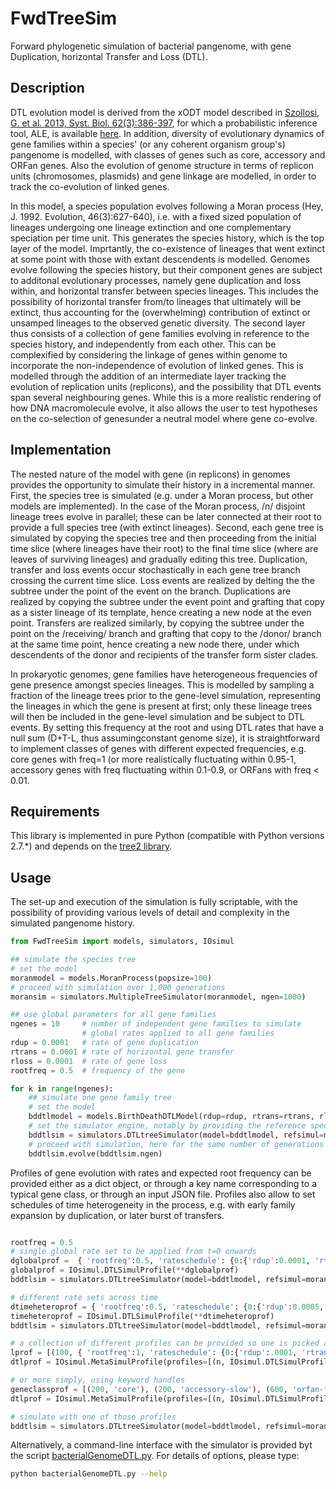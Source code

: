 # FwdTreeSim

Forward phylogenetic simulation of bacterial pangenome, with gene Duplication, horizontal Transfer and Loss (DTL). 

Description
-----------

DTL evolution model is derived from the xODT model described in [Szollosi, G. et al. 2013, Syst. Biol. 62(3):386-397](http://sysbio.oxfordjournals.org/content/62/3/386), for which a probabilistic inference tool, ALE, is available [here](https://github.com/ssolo/ALE).
In addition, diversity of evolutionary dynamics of gene families within a species' (or any coherent organism group's) pangenome is modelled, with classes of genes such as core, accessory and ORFan genes. Also the evolution of genome structure in terms of replicon units (chromosomes, plasmids) and gene linkage are modelled, in order to track the co-evolution of linked genes.

In this model, a species population evolves following a Moran process (Hey, J. 1992. Evolution, 46(3):627-640), i.e. with a fixed sized population of lineages undergoing one lineage extinction and one complementary speciation per time unit. This generates the species history, which is the top layer of the model. Imprtantly, the co-existence of lineages that went extinct at some point with those with extant descendents is modelled.
Genomes evolve following the species history, but their component genes are subject to additonal evolutionary processes, namely gene duplication and loss within, and horizontal transfer between species lineages. This includes the possibility of horizontal transfer from/to lineages that ultimately will be extinct, thus accounting for the (overwhelming) contribution of extinct or unsamped lineages to the observed genetic diversity.
The second layer thus consists of a collection of gene families evolving in reference to the species history, and independently from each other.
This can be complexified by considering the linkage of genes within genome to incorporate the non-independence of evolution of linked genes. This is modelled through the addition of an intermediate layer tracking the evolution of replication units (replicons), and the possibility that DTL events span several neighbouring genes. While this is a more realistic rendering of how DNA macromolecule evolve, it also allows the user to test hypotheses on the co-selection of genesunder a neutral model where gene co-evolve.

Implementation
--------------

The nested nature of the model with gene (in replicons) in genomes provides the opportunity to simulate their history in a incremental manner.
First, the species tree is simulated (e.g. under a Moran process, but other models are implemented). In the case of the Moran process, /n/ disjoint lineage trees evolve in parallel; these can be later connected at their root to provide a full species tree (with extinct lineages).
Second, each gene tree is simulated by copying the species tree and then proceeding from the initial time slice (where lineages have their root) to the final time slice (where are leaves of surviving lineages) and gradually editing this tree. Duplication, transfer and loss events occur stochastically in each gene tree branch crossing the current time slice.
Loss events are realized by delting the the subtree under the point of the event on the branch. Duplications are realized by copying the subtree under the event point and grafting that copy as a sister lineage of its template, hence creating a new node at the even point. Transfers are realized similarly, by copying the subtree under the point on the /receiving/ branch and grafting that copy to the /donor/ branch at the same time point, hence creating a new node there, under which descendents of the donor and recipients of the transfer form sister clades.

In prokaryotic genomes, gene families have heterogeneous frequencies of gene presence amongst species lineages. This is modelled by sampling a fraction of the lineage trees prior to the gene-level simulation, representing the lineages in which the gene is present at first; only these lineage trees will then be included in the gene-level simulation and be subject to DTL events.
By setting this frequency at the root and using DTL rates that have a null sum (D+T-L, thus assumingconstant genome size), it is straightforward to implement classes of genes with different expected frequencies, e.g. core genes with freq=1 (or more realistically fluctuating within 0.95-1, accessory genes with freq fluctuating within 0.1-0.9, or ORFans with freq < 0.01.

Requirements 
------------

This library is implemented in pure Python (compatible with Python versions 2.7.*) and depends on the [tree2 library](https://github.com/flass/tree2).

Usage
-----

The set-up and execution of the simulation is fully scriptable, with the possibility of providing various levels of detail and complexity in the simulated pangenome history.

```python
from FwdTreeSim import models, simulators, IOsimul

## simulate the species tree
# set the model
moranmodel = models.MoranProcess(popsize=100)
# proceed with simulation over 1,000 generations
moransim = simulators.MultipleTreeSimulator(moranmodel, ngen=1000)

## use global parameters for all gene families
ngenes = 10		# number of independent gene families to simulate
				# global rates applied to all gene families
rdup = 0.0001	# rate of gene duplication
rtrans = 0.0001	# rate of horizontal gene transfer
rloss = 0.0001	# rate of gene loss
rootfreq = 0.5	# frequency of the gene

for k in range(ngenes):
	## simulate one gene family tree
	# set the model
	bddtlmodel = models.BirthDeathDTLModel(rdup=rdup, rtrans=rtrans, rloss=rloss, rootfreq=rootfreq)
	# set the simulator engine, notably by providing the reference species history from which many attributes are inherited
	bddtlsim = simulators.DTLtreeSimulator(model=bddtlmodel, refsimul=moransim, noTrigger=True)
	# proceed with simulation, here for the same number of generations as the species tree, as inherited from the species simulation
	bddtlsim.evolve(bddtlsim.ngen)

```

Profiles of gene evolution with rates and expected root frequency can be provided either as a dict object, or through a key name corresponding to a typical gene class, or through an input JSON file.
Profiles also allow to set schedules of time heterogeneity in the process, e.g. with early family expansion by duplication, or later burst of transfers.
```python

rootfreq = 0.5
# single global rate set to be applied from t=0 onwards
dglobalprof =  { 'rootfreq':0.5, 'rateschedule': {0:{'rdup':0.0001, 'rtrans':0.0001, 'rloss':0.0002}} }
globalprof = IOsimul.DTLSimulProfile(**dglobalprof)
bddtlsim = simulators.DTLtreeSimulator(model=bddtlmodel, refsimul=moransim, profile=globalprof)

# different rate sets across time
dtimeheteroprof = { 'rootfreq':0.5, 'rateschedule': {0:{'rdup':0.0005, 'rtrans':0.0001, 'rloss':0.0002}, 100:{'rdup':0.0001, 'rtrans':0.0001, 'rloss':0.0002}, 900:{'rdup':0.0001, 'rtrans':0.001, 'rloss':0.0002}} }
timeheteroprof = IOsimul.DTLSimulProfile(**dtimeheteroprof)
bddtlsim = simulators.DTLtreeSimulator(model=bddtlmodel, refsimul=moransim, profile=timeheteroprof)

# a collection of different profiles can be provided so one is picked at random (with weights) prior to simulation
lprof = [(100, { 'rootfreq':1, 'rateschedule': {0:{'rdup':.0001, 'rtrans':.0001, 'rloss':.0002}} }), (200, { 'rootfreq':0.5, 'rateschedule': {0:{'rdup':.0001, 'rtrans':.0001, 'rloss':.0002}} })]
dtlprof = IOsimul.MetaSimulProfile(profiles=[(n, IOsimul.DTLSimulProfile(**dprof)) for n, dprof in lprof])

# or more simply, using keyword handles
geneclassprof = [(200, 'core'), (200, 'accessory-slow'), (600, 'orfan-fast')]
dtlprof = IOsimul.MetaSimulProfile(profiles=[(n, IOsimul.DTLSimulProfile(type=t)) for n,t in exsampleprof])

# simulate with one of those profiles
bddtlsim = simulators.DTLtreeSimulator(model=bddtlmodel, refsimul=moransim, profile=dtlprof.sampleprofile(verbose=True))

```

Alternatively, a command-line interface with the simulator is provided byt the script [bacterialGenomeDTL.py](https://github.com/flass/FwdTreeSim/blob/master/scripts/bacterialGenomeDTL.py). 
For details of options, please type:
```sh
python bacterialGenomeDTL.py --help
```

